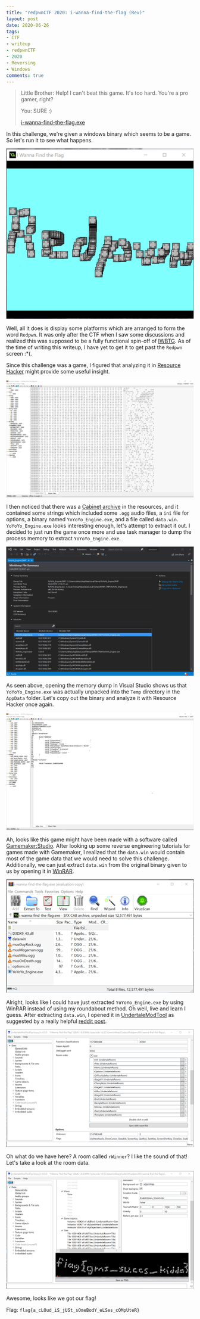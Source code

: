 ```yaml
---
title: "redpwnCTF 2020: i-wanna-find-the-flag (Rev)"
layout: post
date: 2020-06-26
tags:
- CTF
- writeup
- redpwnCTF
- 2020
- Reversing
- Windows
comments: true
---
```


> Little Brother: Help! I can't beat this game. It's too hard. You're a pro gamer, right?
>
> You: SURE :)
>
> [i-wanna-find-the-flag.exe](/files/i-wanna-find-the-flag.exe)

In this challenge, we're given a windows binary which seems to be a game. So let's run it to see what happens.

![](/images/i-wanna-find-the-flag/01.png)

Well, all it does is display some platforms which are arranged to form the word `Redpwn`. It was only after the CTF when I saw some discussions and realized this was supposed to be a fully functional spin-off of [IWBTG](https://en.wikipedia.org/wiki/I_Wanna_Be_the_Guy). As of the time of writing this writeup, I have yet to get it to get past the `Redpwn` screen :*(.

Since this challenge was a game, I figured that analyzing it in [Resource Hacker](http://www.angusj.com/resourcehacker/) might provide some useful insight.

![](/images/i-wanna-find-the-flag/02.png)

I then noticed that there was a [Cabinet archive](https://en.wikipedia.org/wiki/Cabinet_(file_format)) in the resources, and it contained some strings which included some `.ogg` audio files, a `ini` file for options, a binary named `YoYoYo_Engine.exe`, and a file called `data.win`. `YoYoYo_Engine.exe` looks interesting enough, let's attempt to extract it out. I decided to just run the game once more and use task manager to dump the process memory to extract `YoYoYo_Engine.exe`.

![](/images/i-wanna-find-the-flag/03.png)

As seen above, opening the memory dump in Visual Studio shows us that `YoYoYo_Engine.exe` was actually unpacked into the `Temp` directory in the `AppData` folder. Let's copy out the binary and analyze it with Resource Hacker once again.

![](/images/i-wanna-find-the-flag/04.png)

Ah, looks like this game might have been made with a software called [Gamemaker:Studio](https://www.yoyogames.com/gamemaker). After looking up some reverse engineering tutorials for games made with Gamemaker, I realized that the `data.win` would contain most of the game data that we would need to solve this challenge. Additionally, we can just extract `data.win` from the original binary given to us by opening it in [WinRAR](https://www.win-rar.com/start.html?&L=0).

![](/images/i-wanna-find-the-flag/05.png)

Alright, looks like I could have just extracted `YoYoYo_Engine.exe` by using WinRAR instead of using my roundabout method. Oh well, live and learn I guess. After extracting `data.win`, I opened it in [UndertaleModTool](https://github.com/krzys-h/UndertaleModTool/releases) as suggested by a really helpful [reddit post](https://www.reddit.com/r/Underminers/comments/9vpxau/extracting_and_modifying_the_datawin_file_for/).

![](/images/i-wanna-find-the-flag/06.png)

Oh what do we have here? A room called `rWinner`? I like the sound of that! Let's take a look at the room data.

![](/images/i-wanna-find-the-flag/07.png)

Awesome, looks like we got our flag!

Flag: `flag{a_cLOud_iS_jUSt_sOmeBodY_eLSes_cOMpUteR}`
